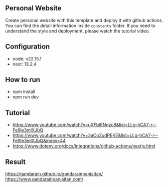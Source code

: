## Personal Website

Create personal website with this template and deploy it with github actions.
You can find the detail information inside `constants` folder.
If you need to understand the style and deployment, please watch the tutorial video.

## Configuration

- node: v22.15.1
- next: 13.2.4

## How to run

- npm install
- npm run dev

## Tutorial

- https://www.youtube.com/watch?v=uXFbi9Nqzc8&list=LLg-hCA7-r--Fe9le3mlXJbQ
- https://www.youtube.com/watch?v=3aCoZudPEKE&list=LLg-hCA7-r--Fe9le3mlXJbQ&index=44
- https://www.dotenv.org/docs/integrations/github-actions/nextjs.html

## Result

https://gandarain.github.io/gandarainpanjaitan/
https://www.gandarainpanjaitan.com/
